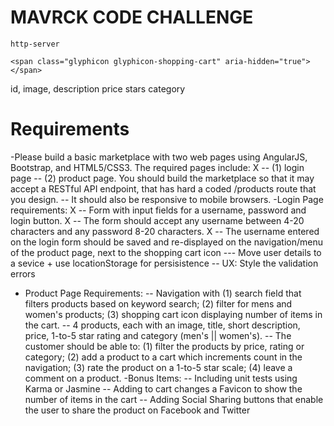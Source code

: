 MAVRCK CODE CHALLENGE
===============================


```
http-server
```



    <span class="glyphicon glyphicon-shopping-cart" aria-hidden="true"></span>








id,
image,
description
price
stars
category




Requirements
=============
-Please build a basic marketplace with two web pages using AngularJS, Bootstrap, and HTML5/CSS3. The required pages include:
X -- (1) login page
-- (2) product page. You should build the marketplace so that it may accept a RESTful API endpoint, that has hard a coded /products route that you design.
-- It should also be responsive to mobile browsers.
-Login Page requirements:
X -- Form with input fields for a username, password and login button.
X -- The form should accept any username between 4-20 characters and any password 8-20 characters.
X -- The username entered on the login form should be saved and re-displayed on the navigation/menu of the product page, next to the shopping cart icon
 --- Move user details to a sevice + use locationStorage for persisistence
  -- UX: Style the validation errors
- Product Page Requirements:
-- Navigation with (1) search field that filters products based on keyword search; (2) filter for mens and women's products; (3) shopping cart icon displaying number of items in the cart.
-- 4 products, each with an image, title, short description, price, 1-to-5 star rating and category (men's || women's).
-- The customer should be able to: (1) filter the products by price, rating or category; (2) add a product to a cart which increments count in the navigation; (3) rate the product on a 1-to-5 star scale; (4) leave a comment on a product.
-Bonus Items:
-- Including unit tests using Karma or Jasmine
-- Adding to cart changes a Favicon to show the number of items in the cart
-- Adding Social Sharing buttons that enable the user to share the product on Facebook and Twitter
